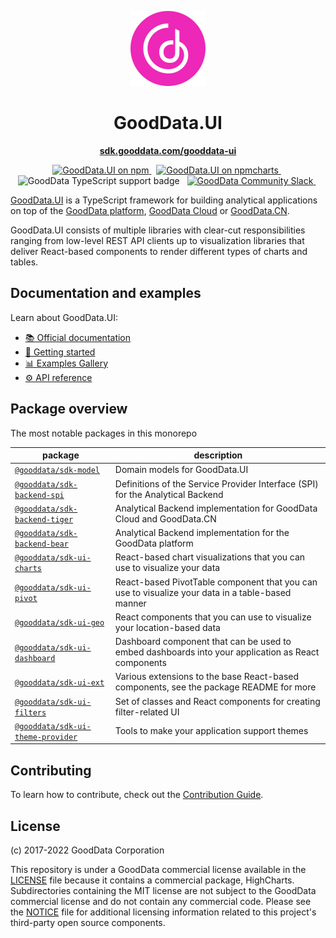 <p align="center">
  <img src="assets/gooddata-logo.svg" alt="GoodData Logo" width="120px" height="120px"/>
</p>
<h1 align="center">GoodData.UI</h1>

<p align="center">
  <a href="https://sdk.gooddata.com/gooddata-ui"><strong>sdk.gooddata.com/gooddata-ui</strong></a>
  <br>
</p>

<p align="center">
    <a href="https://www.npmjs.com/@gooddata/sdk-model">
        <img src="https://img.shields.io/npm/v/@gooddata/sdk-model.svg?logo=npm" alt="GoodData.UI on npm">
    </a>&nbsp;
    <a href="https://npmcharts.com/compare/@gooddata/sdk-model?minimal=true">
        <img src="https://img.shields.io/npm/dm/@gooddata/sdk-model.svg" alt="GoodData.UI on npmcharts">
    </a>&nbsp;
    <img src="https://img.shields.io/badge/typescript-first-blue?logo=typescript" alt="GoodData TypeScript support badge">
    &nbsp;
    <a href="https://www.gooddata.com/slack">
        <img src="https://img.shields.io/badge/slack-community-green?logo=slack" alt="GoodData Community Slack">
    </a>&nbsp;
</p>

[GoodData.UI](https://sdk.gooddata.com/gooddata-ui) is a TypeScript framework for building analytical applications on top of the [GoodData platform](https://help.gooddata.com/doc/enterprise/en), [GoodData Cloud](https://www.gooddata.com/developers/cloud-native/doc/cloud/) or [GoodData.CN](https://www.gooddata.com/developers/cloud-native/doc/cloud/).

GoodData.UI consists of multiple libraries with clear-cut responsibilities ranging from low-level REST API clients up to visualization libraries that deliver React-based components to render different types of charts and tables.

## Documentation and examples

Learn about GoodData.UI:

-   [📚 Official documentation](https://sdk.gooddata.com/gooddata-ui)
-   [🚀 Getting started](https://sdk.gooddata.com/gooddata-ui/docs/quickstart.html)
-   [📊 Examples Gallery](https://gdui-examples.herokuapp.com)
-   [⚙️ API reference](https://sdk.gooddata.com/gooddata-ui-apidocs/docs/index.html)

## Package overview

The most notable packages in this monorepo

| package                                                           | description                                                                                        |
| ----------------------------------------------------------------- | -------------------------------------------------------------------------------------------------- |
| [`@gooddata/sdk-model`](./libs/sdk-model)                         | Domain models for GoodData.UI                                                                      |
| [`@gooddata/sdk-backend-spi`](./libs/sdk-backend-spi)             | Definitions of the Service Provider Interface (SPI) for the Analytical Backend                     |
| [`@gooddata/sdk-backend-tiger`](./libs/sdk-backend-tiger)         | Analytical Backend implementation for GoodData Cloud and GoodData.CN                               |
| [`@gooddata/sdk-backend-bear`](./libs/sdk-backend-bear)           | Analytical Backend implementation for the GoodData platform                                        |
| [`@gooddata/sdk-ui-charts`](./libs/sdk-ui-charts)                 | React-based chart visualizations that you can use to visualize your data                           |
| [`@gooddata/sdk-ui-pivot`](./libs/sdk-ui-pivot)                   | React-based PivotTable component that you can use to visualize your data in a table-based manner   |
| [`@gooddata/sdk-ui-geo`](./libs/sdk-ui-geo)                       | React components that you can use to visualize your location-based data                            |
| [`@gooddata/sdk-ui-dashboard`](./libs/sdk-ui-dashboard)           | Dashboard component that can be used to embed dashboards into your application as React components |
| [`@gooddata/sdk-ui-ext`](./libs/sdk-ui-ext)                       | Various extensions to the base React-based components, see the package README for more             |
| [`@gooddata/sdk-ui-filters`](./libs/sdk-ui-filters)               | Set of classes and React components for creating filter-related UI                                 |
| [`@gooddata/sdk-ui-theme-provider`](./libs/sdk-ui-theme-provider) | Tools to make your application support themes                                                      |

## Contributing

To learn how to contribute, check out the [Contribution Guide](./docs/contributing.md).

## License

(c) 2017-2022 GoodData Corporation

This repository is under a GoodData commercial license available in the [LICENSE](LICENSE) file because it contains a
commercial package, HighCharts. Subdirectories containing the MIT license are not subject to the GoodData
commercial license and do not contain any commercial code.
Please see the [NOTICE](NOTICE) file for additional licensing information related to this project's third-party open source components.
